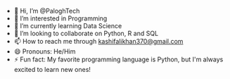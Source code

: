 - 👋 Hi, I’m @PaloghTech
- 👀 I’m interested in Programming
- 🌱 I’m currently learning Data Science 
- 💞️ I’m looking to collaborate on Python, R and SQL
- 📫 How to reach me through kashifalikhan370@gmail.com
- 😄 Pronouns: He/Him
- ⚡ Fun fact:  My favorite programming language is Python, but I'm always excited to learn new ones!
  

<!---
PaloghTech/PaloghTech is a ✨ special ✨ repository because its `README.md` (this file) appears on your GitHub profile.
You can click the Preview link to take a look at your changes.
--->
